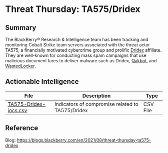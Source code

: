 # Threat Thursday: TA575/Dridex

## Summary

The BlackBerry® Research & Intelligence team has been tracking and monitoring Cobalt Strike team servers associated with the threat actor TA575, a financially motivated cybercrime group and prolific [Dridex](https://blogs.blackberry.com/en/2016/05/cylance-threat-alert-donoff-and-dridex) affiliate. They are well-known for conducting mass spam campaigns that use malicious document lures to deliver malware such as Dridex, [Qakbot](https://blogs.blackberry.com/en/2017/05/cylance-vs-qakbot-malware), and [WastedLocker](https://blogs.blackberry.com/en/2020/08/blackberry-protect-vs-wastedlocker-ransomware).

## Actionable Intelligence

| File | Description | Type | 
|--------|--------|--------|
| [TA575-Dridex-iocs.csv](https://github.com/blackberry/threat-research-and-intelligence/blob/main/Blogs%20%26%20Reports/Blogs/2021-08-19%20-%20Threat%20Thursday%20TA575-Dridex/TA575-Dridex-iocs.csv) | Indicators of compromise related to TA575/Dridex | CSV File  |

## Reference

Blog: https://blogs.blackberry.com/en/2021/08/threat-thursday-ta575-dridex
